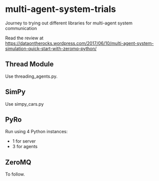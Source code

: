 # multi-agent-system-trials
Journey to trying out different libraries for multi-agent system communication

Read the review at https://dataontherocks.wordpress.com/2017/06/10/multi-agent-system-simulation-quick-start-with-zeromq-python/

## Thread Module
Use threading_agents.py.

## SimPy
Use simpy_cars.py

## PyRo
Run using 4 Python instances:
- 1 for server
- 3 for agents

## ZeroMQ
To follow.


